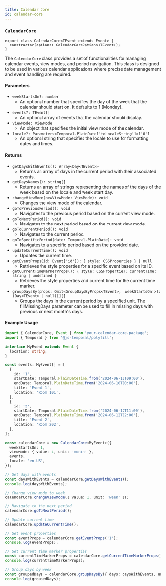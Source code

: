 ```yaml
---
title: Calendar Core
id: calendar-core
---
```


### `CalendarCore`

```tsx
export class CalendarCore<TEvent extends Event> {
  constructor(options: CalendarCoreOptions<TEvent>);
}
```

The `CalendarCore` class provides a set of functionalities for managing calendar events, view modes, and period navigation. This class is designed to be used in various calendar applications where precise date management and event handling are required.


#### Parameters

- `weekStartsOn?: number`
  - An optional number that specifies the day of the week that the calendar should start on. It defaults to 1 (Monday).
- `events?: TEvent[]`
  - An optional array of events that the calendar should display.
- `viewMode: ViewMode`
  - An object that specifies the initial view mode of the calendar.
- `locale?: Parameters<Temporal.PlainDate['toLocaleString']>['0']`
  - An optional string that specifies the locale to use for formatting dates and times.


#### Returns

- `getDaysWithEvents(): Array<Day<TEvent>>`
  - Returns an array of days in the current period with their associated events.
- `getDaysNames(): string[]`
  - Returns an array of strings representing the names of the days of the week based on the locale and week start day.
- `changeViewMode(newViewMode: ViewMode): void`
  - Changes the view mode of the calendar.
- `goToPreviousPeriod(): void`
  - Navigates to the previous period based on the current view mode.
- `goToNextPeriod(): void`
  - Navigates to the next period based on the current view mode.
- `goToCurrentPeriod(): void`
  - Navigates to the current period.
- `goToSpecificPeriod(date: Temporal.PlainDate): void`
  - Navigates to a specific period based on the provided date.
- `updateCurrentTime(): void`
  - Updates the current time.
- `getEventProps(id: Event['id']): { style: CSSProperties } | null`
  - Retrieves the style properties for a specific event based on its ID.
- `getCurrentTimeMarkerProps(): { style: CSSProperties; currentTime: string | undefined }`
  - Retrieves the style properties and current time for the current time marker.
- `groupDaysBy(props: Omit<GroupDaysByProps<TEvent>, 'weekStartsOn'>): (Day<TEvent> | null)[][]`
  - Groups the days in the current period by a specified unit. The fillMissingDays parameter can be used to fill in missing days with previous or next month's days.


#### Example Usage

```ts
import { CalendarCore, Event } from 'your-calendar-core-package';
import { Temporal } from '@js-temporal/polyfill';

interface MyEvent extends Event {
  location: string;
}

const events: MyEvent[] = [
  {
    id: '1',
    startDate: Temporal.PlainDateTime.from('2024-06-10T09:00'),
    endDate: Temporal.PlainDateTime.from('2024-06-10T10:00'),
    title: 'Event 1',
    location: 'Room 101',
  },
  {
    id: '2',
    startDate: Temporal.PlainDateTime.from('2024-06-12T11:00'),
    endDate: Temporal.PlainDateTime.from('2024-06-12T12:00'),
    title: 'Event 2',
    location: 'Room 202',
  },
];

const calendarCore = new CalendarCore<MyEvent>({
  weekStartsOn: 1,
  viewMode: { value: 1, unit: 'month' },
  events,
  locale: 'en-US',
});

// Get days with events
const daysWithEvents = calendarCore.getDaysWithEvents();
console.log(daysWithEvents);

// Change view mode to week
calendarCore.changeViewMode({ value: 1, unit: 'week' });

// Navigate to the next period
calendarCore.goToNextPeriod();

// Update current time
calendarCore.updateCurrentTime();

// Get event properties
const eventProps = calendarCore.getEventProps('1');
console.log(eventProps);

// Get current time marker properties
const currentTimeMarkerProps = calendarCore.getCurrentTimeMarkerProps();
console.log(currentTimeMarkerProps);

// Group days by week
const groupedDays = calendarCore.groupDaysBy({ days: daysWithEvents, unit: 'week' });
console.log(groupedDays);
```
